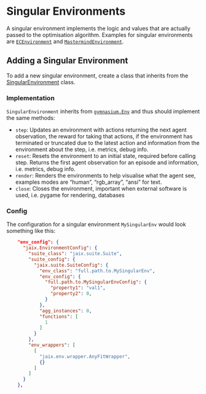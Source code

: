 # Singular Environments

A singular environment implements the logic and values that are actually passed to the optimisation algorithm. Examples for singular environments are [`ECEnvironment`](/jaix/env/singular/ec_env.py) and [`MastermindEnvironment`](/jaix/env/singular/mastermind_env.py).

## Adding a Singular Environment
To add a new singular environment, create a class that inherits from the [SingularEnvironment](/jaix/env/singular/singular_environment.py) class. 

### Implementation
`SingularEnvironment` inherits from [`gymnasium.Env`](https://gymnasium.farama.org/api/env/) and thus should implement the same methods:
* `step`: Updates an environment with actions returning the next agent observation, the reward for taking that actions, if the environment has terminated or truncated due to the latest action and information from the environment about the step, i.e. metrics, debug info.
* `reset`: Resets the environment to an initial state, required before calling step. Returns the first agent observation for an episode and information, i.e. metrics, debug info.
* `render`: Renders the environments to help visualise what the agent see, examples modes are “human”, “rgb_array”, “ansi” for text.
* `close`: Closes the environment, important when external software is used, i.e. pygame for rendering, databases

### Config
The configuration for a singular environment `MySingularEnv` would look something like this:
```json
    "env_config": {
      "jaix.EnvironmentConfig": {
        "suite_class": "jaix.suite.Suite",
        "suite_config": {
          "jaix.suite.SuiteConfig": {
            "env_class": "full.path.to.MySingularEnv",
            "env_config": {
              "full.path.to.MySingularEnvConfig": {
                "property1": "val1",
                "property2": 0,
              }
            },
            "agg_instances": 0,
            "functions": [
              1
            ]
          }
        },
        "env_wrappers": [
          [
            "jaix.env.wrapper.AnyFitWrapper",
            {}
          ]
        ]
      }
    },

```

